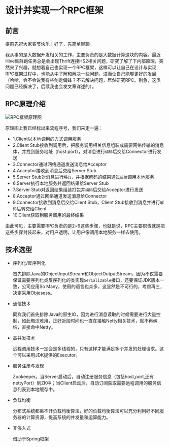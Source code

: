 # 设计并实现一个RPC框架

## **前言**

提前先祝大家春节快乐！好了，先简单聊聊。

我从事的是大数据开发相关的工作，主要负责的是大数据计算这块的内容。最近Hive集群跑任务总是会出现Thrift连接HS2相关问题，研究了解了下内部原理，突然来了兴趣，就想着自己也实现一个RPC框架，这样可以让自己在设计与实现RPC框架过程中，也能从中了解和解决一些问题，进而让自己能够更好的发展（哈哈，会不会说我有些剑走偏锋？不去解决问题，居然研究RPC。别急，这类问题已经解决了，后续我也会发文章详述的）。

## **RPC原理介绍**

![RPC框架原理图](https://github.com/buildupchao/ImgStore/blob/master/blog/RPC%E5%8E%9F%E7%90%86.png?raw=true)

原理图上我已经标出来流程序号，我们来走一遍：
- 1.Client以本地调用的方式调用服务
- 2.Client Stub接收到调用后，把服务调用相关信息组装成需要网络传输的消息体，并找到服务地址（host:port），对消息进行`编码`后交给Connector进行发送
- 3.Connector通过网络通道发送消息给Acceptor
- 4.Acceptor接收到消息后交给Server Stub
- 5.Server Stub对消息进行`解码`，并根据解码的结果通过`反射`调用本地服务
- 6.Server执行本地服务并返回结果给Server Stub
- 7.Server Stub对返回结果组装打包并`编码`后交给Acceptor进行发送
- 8.Acceptor通过网络通道发送消息给Connector
- 9.Connector接收到消息后交给Client Stub，Client Stub接收到消息并进行`解码`后转交给Client
- 10.Client获取到服务调用的最终结果

由此可见，主要需要RPC负责的是2~9这些步骤，也就是说，RPC主要职责就是把这些步骤封装起来，对用户透明，让用户像调用本地服务一样去使用。

## **技术选型**

- 序列化/反序列化

  首先排除Java的ObjectInputStream和ObjectOutputStream，因为不仅需要保证需要序列化或反序列化的类实现`Serializable`接口，还要保证JDK版本一致，公司应用So Many，使用的语言也众多，这显然是不可行的，考虑再三，决定采用Objesess。


- 通信技术

  同样我们首先排除Java的原生IO，因为进行消息读取的时候需要进行大量控制，如此晦涩难用，正好近段时间也一直在接触Netty相关技术，就不再纠结，直接命中Netty。


- 高并发技术

  远程调用技术一定会是多线程的，只有这样才能满足多个并发的处理请求。这个可以采用JDK提供的Executor。


- 服务注册与发现

  Zookeeper。当Server启动后，自动注册服务信息（包括host,port,还有nettyPort）到ZK中；当Client启动后，自动订阅获取需要远程调用的服务信息列表到本地缓存中。


- 负载均衡

  分布式系统都离不开负载均衡算法，好的负载均衡算法可以充分利用好不同服务器的计算资源，提高系统的并发量和运算能力。


- 非侵入式

  借助于Spring框架
